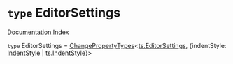# `type` EditorSettings

[Documentation Index](../README.md)

`type` EditorSettings = [ChangePropertyTypes](../type.ChangePropertyTypes/README.md)\<[ts.EditorSettings](../interface.EditorSettings/README.md), \{indentStyle: [IndentStyle](../enum.IndentStyle.2/README.md) | [ts.IndentStyle](../enum.IndentStyle/README.md)}>